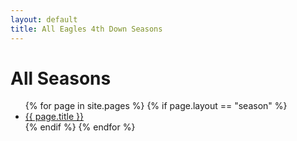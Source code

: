```yaml
---
layout: default
title: All Eagles 4th Down Seasons
---
```


# All Seasons

<ul class="tile-list">
  {% for page in site.pages %}
    {% if page.layout == "season" %}
      <li><a href="{{ site.baseurl }}{{ page.url }}">{{ page.title }}</a></li>
    {% endif %}
  {% endfor %}
</ul>
